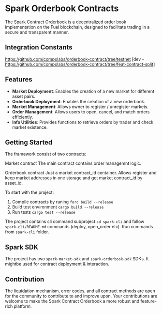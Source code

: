 # Spark Orderbook Contracts

The Spark Contract Orderbook is a decentralized order book implementation on the Fuel blockchain, designed to facilitate trading in a secure and transparent manner.

## Integration Constants
https://github.com/compolabs/orderbook-contract/tree/testnet [dev - https://github.com/compolabs/orderbook-contract/tree/feat-contract-split]

## Features

- **Market Deployment**: Enables the creation of a new market for different asset pairs.
- **Orderbook Deployment**: Enables the creation of a new orderbook.
- **Market Management**: Allows owner to register / unregister markets.
- **Order Management**: Allows users to open, cancel, and match orders efficiently.
- **Info Utilities**: Provides functions to retrieve orders by trader and check market existence.

## Getting Started

The framework consist of two contracts:

Market contract
The main contract contains order managemnt logic.

Orderbook contract
Just a market contract_id container. Allows register and keep market addresses in one storage and get market contract_id by asset_id.

To start with the project:

1. Compile contracts by runing `forc build --release`
2. Build test environment `cargo build --release`
3. Run tests `cargo test --release`

The project contains cli command subproject
`cd spark-cli` and follow `spark-cli/README.md` commands (deploy, open_order etc).
Run commands from `spark-cli` folder.

## Spark SDK

The project has two `spark-market-sdk` and `spark-orderbook-sdk` SDKs.
It mightbe used for contract deployment & interaction.

## Contribution

The liquidation mechanism, error codes, and all contract methods are open for the community to contribute to and improve upon. Your contributions are welcome to make the Spark Contract Orderbook a more robust and feature-rich platform.
